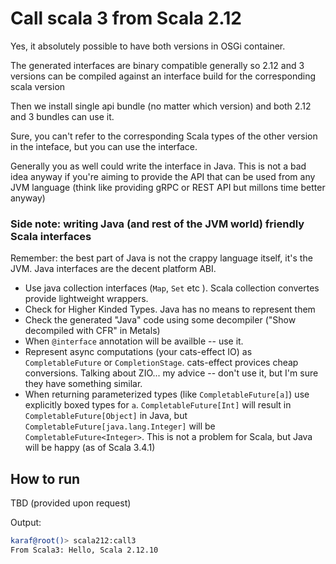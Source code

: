 # Call scala 3 from Scala 2.12

Yes, it absolutely possible to have both versions in OSGi container.

The generated interfaces are binary compatible generally so 2.12 and 3 versions can be compiled 
against an interface build for the corresponding scala version

Then we install single api bundle (no matter which version) and both 2.12 and 3 bundles can use it.

Sure, you can't refer to the corresponding Scala types of the other version in the inteface, but you can use the interface.

Generally you as well could write the interface in Java. This is not a bad idea anyway if you're 
aiming to provide the API that can be used from any JVM language (think like providing gRPC or REST
API but millons time better anyway)

### Side note: writing Java (and rest of the JVM world) friendly Scala interfaces

Remember: the best part of Java is not the crappy language itself, it's the JVM. Java interfaces
are the decent platform ABI.

- Use java collection interfaces (`Map`, `Set` etc ). Scala collection convertes provide lightweight wrappers.
- Check for Higher Kinded Types. Java has no means to represent them
- Check the generated "Java" code using some decompiler ("Show decompiled with CFR" in Metals)
- When `@interface` annotation will be availble -- use it.
- Represent async computations (your cats-effect IO) as `CompletableFuture` or `CompletionStage`. cats-effect provices cheap conversions. Talking about ZIO... my advice -- don't use it, but I'm sure they have something similar.
- When returning parameterized types (like `CompletableFuture[a]`) use explicitly boxed types for `a`. `CompletableFuture[Int]` will result in `CompletableFuture[Object]` in Java, but `CompletableFuture[java.lang.Integer]` will be `CompletableFuture<Integer>`. This is not a problem for Scala, but Java will be happy (as of Scala 3.4.1)

## How to run

TBD (provided upon request)

Output:

```sh
karaf@root()> scala212:call3 
From Scala3: Hello, Scala 2.12.10
```
